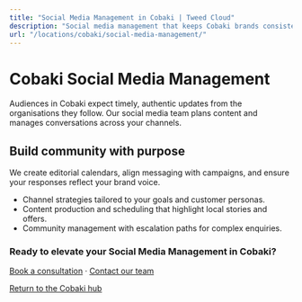 ```yaml
---
title: "Social Media Management in Cobaki | Tweed Cloud"
description: "Social media management that keeps Cobaki brands consistent and engaging."
url: "/locations/cobaki/social-media-management/"
---
```


# Cobaki Social Media Management

Audiences in Cobaki expect timely, authentic updates from the organisations they follow. Our social media team plans content and manages conversations across your channels.

## Build community with purpose

We create editorial calendars, align messaging with campaigns, and ensure your responses reflect your brand voice.

- Channel strategies tailored to your goals and customer personas.
- Content production and scheduling that highlight local stories and offers.
- Community management with escalation paths for complex enquiries.

### Ready to elevate your Social Media Management in Cobaki?

[Book a consultation](/consultation/) · [Contact our team](/contact/)

[Return to the Cobaki hub](/locations/cobaki/)
